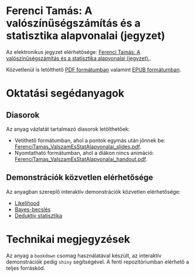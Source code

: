 # Ferenci Tamás: A valószínűségszámítás és a statisztika alapvonalai (jegyzet)

Az elektronikus jegyzet elérhetősége: [Ferenci Tamás: A valószínűségszámítás és a statisztika alapvonalai (jegyzet).](https://tamas-ferenci.github.io/FerenciTamas_ValszamEsStatAlapvonalai/).

Közvetlenül is letölthető [PDF formátumban](https://github.com/tamas-ferenci/FerenciTamas_ValszamEsStatAlapvonalai/blob/master/docs/FerenciTamas_ValszamEsStatAlapvonalai.pdf) valamint [EPUB formátumban](https://github.com/tamas-ferenci/FerenciTamas_ValszamEsStatAlapvonalai/blob/master/docs/FerenciTamas_ValszamEsStatAlapvonalai.epub).

# Oktatási segédanyagok

## Diasorok

Az anyag vázlatát tartalmazó diasorok letölthetőek:

- Vetíthető formátumban, ahol a pontok egymás után jönnek be: [FerenciTamas_ValszamEsStatAlapvonalai_slides.pdf](https://github.com/tamas-ferenci/FerenciTamas_ValszamEsStatAlapvonalai/blob/master/docs/FerenciTamas_ValszamEsStatAlapvonalai_slides.pdf).
- Nyomtatható formátumban, ahol a diákon nincs animáció: [FerenciTamas_ValszamEsStatAlapvonalai_handout.pdf](https://github.com/tamas-ferenci/FerenciTamas_ValszamEsStatAlapvonalai/blob/master/docs/FerenciTamas_ValszamEsStatAlapvonalai_handout.pdf).

## Demonstrációk közvetlen elérhetősége

Az anyagban szereplő interaktív demonstrációk közvetlen elérhetősége:

- [Likelihood](https://research.physcon.uni-obuda.hu/Likelihood/)
- [Bayes-becslés](ttps://research.physcon.uni-obuda.hu/BayesBecsles/)
- [Deduktív statisztika](https://research.physcon.uni-obuda.hu/Deduktiv/)

# Technikai megjegyzések

Az anyag a `bookdown` csomag használatával készült, az interaktív demonstrációk pedig `shiny` segítségével. A fenti repozitóriumban elérhető a teljes forráskód.